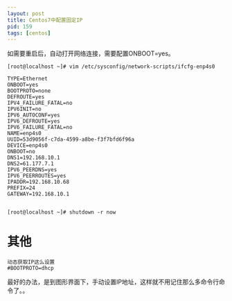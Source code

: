 ```yaml
---
layout: post
title: Centos7中配置固定IP
pid: 159
tags: [centos]
---
```

如需要重启后，自动打开网络连接，需要配置ONBOOT=yes。

    [root@localhost ~]# vim /etc/sysconfig/network-scripts/ifcfg-enp4s0

    TYPE=Ethernet
    ONBOOT=yes
    BOOTPROTO=none
    DEFROUTE=yes
    IPV4_FAILURE_FATAL=no
    IPV6INIT=no
    IPV6_AUTOCONF=yes
    IPV6_DEFROUTE=yes
    IPV6_FAILURE_FATAL=no
    NAME=enp4s0
    UUID=53d9056f-c7da-4599-a8be-f3f7bfd6f96a
    DEVICE=enp4s0
    ONBOOT=no
    DNS1=192.168.10.1
    DNS2=61.177.7.1
    IPV6_PEERDNS=yes
    IPV6_PEERROUTES=yes
    IPADDR=192.168.10.68
    PREFIX=24
    GATEWAY=192.168.10.1


    [root@localhost ~]# shutdown -r now

# 其他

    动态获取IP这么设置
    #BOOTPROTO=dhcp

最好的办法，是到图形界面下，手动设置IP地址，这样就不用记住那么多命令行命令了。。
